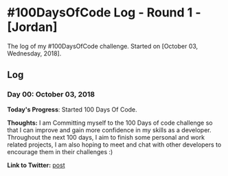 
# #100DaysOfCode Log - Round 1 - [Jordan]

The log of my #100DaysOfCode challenge. Started on [October 03, Wednesday, 2018].

## Log

### Day 00: October 03, 2018

**Today's Progress**: Started 100 Days Of Code.

**Thoughts:** I am Committing myself to the 100 Days of code challenge so that I can improve and gain more confidence in my skills as a developer. Throughout the next 100 days, I aim to finish some personal and work related projects, I am also hoping to meet and chat with other developers to encourage them in their challenges :)   

**Link to Twitter:** [post]()